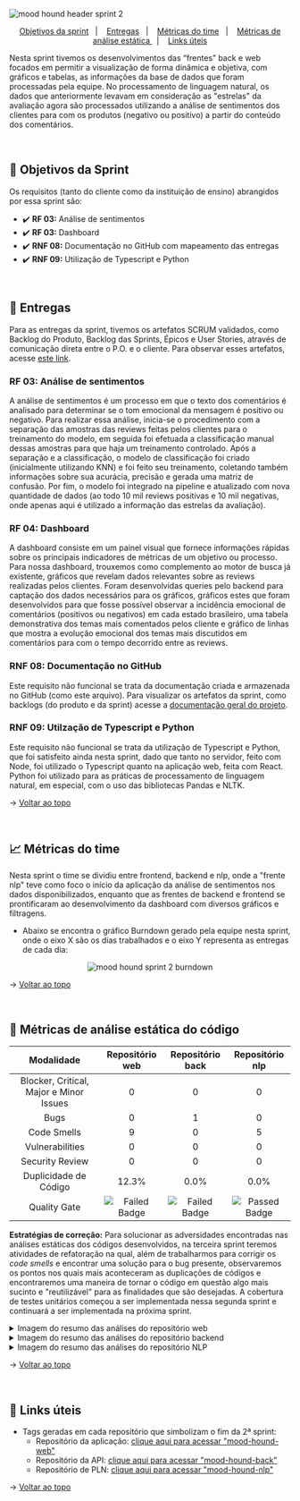 <span id="topo">

![mood hound header sprint 2](https://github.com/The-Bugger-Ducks/mood-hound-documentation/assets/79321198/e5188155-320e-4cd6-bf54-7fe80e95ac92)

<p align="center">
    <a href="#objetivos">Objetivos da sprint</a>  &nbsp |&nbsp &nbsp
    <a href="#entregas">Entregas</a> &nbsp |&nbsp &nbsp
    <a href="#metricas">Métricas do time</a> &nbsp |&nbsp &nbsp
    <a href="#analise">Métricas de análise estática </a> &nbsp |&nbsp &nbsp
    <a href="#links">Links úteis</a>
</p>

Nesta sprint tivemos os desenvolvimentos das “frentes” back e web focados em permitir a visualização de forma dinâmica e objetiva, com gráficos e tabelas, as informações da base de dados que foram processadas pela equipe. No processamento de linguagem natural, os dados que anteriormente levavam em consideração as "estrelas" da avaliação agora são processados utilizando a análise de sentimentos dos clientes para com os produtos (negativo ou positivo) a partir do conteúdo dos comentários.

<br />

<span id="objetivos">
    
## :dart: Objetivos da Sprint
Os requisitos (tanto do cliente como da instituição de ensino) abrangidos por essa sprint são:

- :heavy_check_mark: **RF 03:** Análise de sentimentos
- :heavy_check_mark: **RF 03:** Dashboard
- :heavy_check_mark: **RNF 08:** Documentação no GitHub com mapeamento das entregas
- :heavy_check_mark: **RNF 09:** Utilização de Typescript e Python

<br />

<span id="entregas">
        
## 📲 Entregas
Para as entregas da sprint, tivemos os artefatos SCRUM validados, como Backlog do Produto, Backlog das Sprints, Épicos e User Stories, através de comunicação direta entre o P.O. e o cliente. Para observar esses artefatos, acesse [este link](https://github.com/The-Bugger-Ducks/mood-hound-documentation#backlogs).

### RF 03: Análise de sentimentos
    
A análise de sentimentos é um processo em que o texto dos comentários é analisado para determinar se o tom emocional da mensagem é positivo ou negativo. Para realizar essa análise, inicia-se o procedimento com a separação das amostras das reviews feitas pelos clientes para o treinamento do modelo, em seguida foi efetuada a classificação manual dessas amostras para que haja um treinamento controlado. Após a separação e a classificação, o modelo de classificação foi criado (inicialmente utilizando KNN) e foi feito seu treinamento, coletando também informações sobre sua acurácia, precisão e gerada uma matriz de confusão. Por fim, o modelo foi integrado na pipeline e atualizado com nova quantidade de dados (ao todo 10 mil reviews positivas e 10 mil negativas, onde apenas aqui é utilizado a informação das estrelas da avaliação).

### RF 04: Dashboard

A dashboard consiste em um painel visual que fornece informações rápidas sobre os principais indicadores de métricas de um objetivo ou processo. Para nossa dashboard, trouxemos como complemento ao motor de busca já existente, gráficos que revelam dados relevantes sobre as reviews realizadas pelos clientes. Foram desenvolvidas queries pelo backend para captação dos dados necessários para os gráficos, gráficos estes que foram desenvolvidos para que fosse possível observar a incidência emocional de comentários (positivos ou negativos) em cada estado brasileiro, uma tabela demonstrativa dos temas mais comentados pelos cliente e gráfico de linhas que mostra a evolução emocional dos temas mais discutidos em comentários para com o tempo decorrido entre as reviews.

### RNF 08: Documentação no GitHub

Este requisito não funcional se trata da documentação criada e armazenada no GitHub (como este arquivo). Para visualizar os artefatos da sprint, como backlogs (do produto e da sprint) acesse a [documentação geral do projeto](https://github.com/The-Bugger-Ducks/mood-hound-documentation).

### RNF 09: Utilzação de Typescript e Python

Este requisito não funcional se trata da utilização de Typescript e Python, que foi satisfeito ainda nesta sprint, dado que tanto no servidor, feito com Node, foi utilizado o Typescript quanto na aplicação web, feita com React. Python foi utilizado para as práticas de processamento de linguagem natural, em especial, com o uso das bibliotecas Pandas e NLTK.

→ [Voltar ao topo](#topo)

<br />

<span id="metricas">
    
## :chart_with_upwards_trend: Métricas do time
Nesta sprint o time se dividiu entre frontend, backend e nlp, onde a "frente nlp" teve como foco o início da aplicação da análise de sentimentos nos dados disponibilizados, enquanto que as frentes de backend e frontend se prontificaram ao desenvolvimento da dashboard com diversos gráficos e filtragens. 
- Abaixo se encontra o gráfico Burndown gerado pela equipe nesta sprint, onde o eixo X são os dias trabalhados e o eixo Y representa as entregas de cada dia:
    
<div align="center">
    
![mood hound sprint 2 burndown](https://github.com/The-Bugger-Ducks/mood-hound-documentation/assets/79321198/f8e1e51d-f821-4c98-9640-3b45225f8a39)

</div>

→ [Voltar ao topo](#topo)

<br />

<span id="analise">

## 🐞 Métricas de análise estática do código

<div align="center">

|               Modalidade                |                                                Repositório web                                                |                                               Repositório back                                                |                                                Repositório nlp                                                |
| :-------------------------------------: | :-----------------------------------------------------------------------------------------------------------: | :-----------------------------------------------------------------------------------------------------------: | :-----------------------------------------------------------------------------------------------------------: |
| Blocker, Critical, Major e Minor Issues |                                                       0                                                       |                                                       0                                                       |                                                       0                                                       |
|                  Bugs                   |                                                       0                                                       |                                                       1                                                       |                                                       0                                                       |
|               Code Smells               |                                                       9                                                       |                                                       0                                                       |                                                       5                                                       |
|             Vulnerabilities             |                                                       0                                                       |                                                       0                                                       |                                                       0                                                       |
|             Security Review             |                                                       0                                                       |                                                       0                                                       |                                                       0                                                       |
|          Duplicidade de Código          |                                                     12.3%                                                      |                                                     0.0%                                                      |                                                     0.0%                                                      |
|              Quality Gate               | <img src="https://img.shields.io/badge/Failed-FECDCA?style=for-the-badge&logoColor=white" alt="Failed Badge"> | <img src="https://img.shields.io/badge/Failed-FECDCA?style=for-the-badge&logoColor=white" alt="Failed Badge"> | <img src="https://img.shields.io/badge/Failed-FECDCA?style=for-the-badge&logoColor=white" alt="Passed Badge"> |

</div>

**Estratégias de correção:** Para solucionar as adversidades encontradas nas análises estáticas dos códigos desenvolvidos, na terceira sprint teremos atividades de refatoração na qual, além de trabalharmos para corrigir os *code smells* e encontrar uma solução para o bug presente, observaremos os pontos nos quais mais aconteceram as duplicações de códigos e encontraremos uma maneira de tornar o código em questão algo mais sucinto e "reutilizável" para as finalidades que são desejadas. A cobertura de testes unitários começou a ser implementada nessa segunda sprint e continuará a ser implementada na próxima sprint.

<details>
<summary>Imagem do resumo das análises do repositório web</summary>

![mood hound sprint 2 web](https://github.com/The-Bugger-Ducks/mood-hound-documentation/assets/79321198/239a939b-4bde-4bdb-a5e3-46aaf92ab4fa)

</details>

<details>
<summary>Imagem do resumo das análises do repositório backend</summary>

![mood hound sonar sprint 2 back](https://github.com/The-Bugger-Ducks/mood-hound-documentation/assets/79321198/e42c630c-d2db-435a-8c11-414846729d52)

</details>

<details>
<summary>Imagem do resumo das análises do repositório NLP</summary>

![mood hound sonar sprint 2 nlp](https://github.com/The-Bugger-Ducks/mood-hound-documentation/assets/79321198/1c92776c-b8b6-4534-aa10-516e7184e4c9)

</details>

→ [Voltar ao topo](#topo)

<span id="links">

<br/>
    
## :link: Links úteis

- Tags geradas em cada repositório que simbolizam o fim da 2ª sprint:
  - Repositório da aplicação: [clique aqui para acessar "mood-hound-web"](https://github.com/The-Bugger-Ducks/mood-hound-web)
  - Repositório da API: [clique aqui para acessar "mood-hound-back"](https://github.com/The-Bugger-Ducks/mood-hound-back)
  - Repositório de PLN: [clique aqui para acessar "mood-hound-nlp"](https://github.com/The-Bugger-Ducks/mood-hound-nlp)

→ [Voltar ao topo](#topo)
